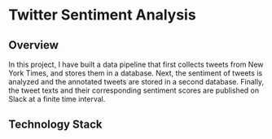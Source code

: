 # Twitter Sentiment Analysis

## Overview
In this project, I have built a data pipeline that first collects tweets from New York Times, and stores them in a database. Next, the sentiment of tweets is analyzed and the annotated tweets are stored in a second database. Finally, the tweet texts and their corresponding sentiment scores are published on Slack at a finite time interval.

## Technology Stack


